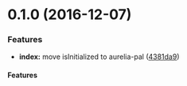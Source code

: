 <a name="0.1.0"></a>
# 0.1.0 (2016-12-07)


### Features

* **index:** move isInitialized to aurelia-pal ([4381da9](https://github.com/aurelia/pal-worker/commit/4381da9))



#### Features
